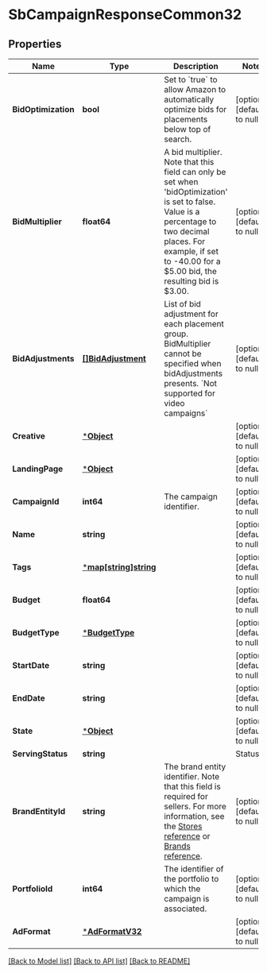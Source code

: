 # SbCampaignResponseCommon32

## Properties
Name | Type | Description | Notes
------------ | ------------- | ------------- | -------------
**BidOptimization** | **bool** | Set to &#x60;true&#x60; to allow Amazon to automatically optimize bids for placements below top of search. | [optional] [default to null]
**BidMultiplier** | **float64** | A bid multiplier. Note that this field can only be set when &#x27;bidOptimization&#x27; is set to false. Value is a percentage to two decimal places. For example, if set to -40.00 for a $5.00 bid, the resulting bid is $3.00. | [optional] [default to null]
**BidAdjustments** | [**[]BidAdjustment**](BidAdjustment.md) | List of bid adjustment for each placement group. BidMultiplier cannot be specified when bidAdjustments presents. &#x60;Not supported for video campaigns&#x60; | [optional] [default to null]
**Creative** | [***Object**](.md) |  | [optional] [default to null]
**LandingPage** | [***Object**](.md) |  | [optional] [default to null]
**CampaignId** | **int64** | The campaign identifier. | [optional] [default to null]
**Name** | **string** |  | [optional] [default to null]
**Tags** | [***map[string]string**](map.md) |  | [optional] [default to null]
**Budget** | **float64** |  | [optional] [default to null]
**BudgetType** | [***BudgetType**](BudgetType.md) |  | [optional] [default to null]
**StartDate** | **string** |  | [optional] [default to null]
**EndDate** | **string** |  | [optional] [default to null]
**State** | [***Object**](.md) |  | [optional] [default to null]
**ServingStatus** | **string** | |Status|Description| |------|-----------| |ASIN_NOT_BUYABLE| The ASIN can&#x27;t be purchased due to eligibility or availability.| |BILLING_ERROR| Billing information requires correction.| |ENDED| THe &#x60;endDate&#x60; specified in the campaign object occurs in the past.| |LANDING_PAGE_NOT_AVAILABLE| The specified landing page is not available. This may be caused by an incorrect address or a landing page with less than three ASINs.| |OUT_OF_BUDGET| The campaign has run out of budget.| |PAUSED| The campaign state set to &#x60;paused&#x60;.| |PENDING_REVIEW|: A newly created campaign that has not passed moderation review. Note that moderation review may take up to 72 hours.| |READY| The campaign is scheduled for a future date.| |REJECTED| The campaign failed moderation review.| |RUNNING| The campaign is enabled and serving.| |SCHEDULED| A transitive state between &#x60;ready&#x60; and &#x60;running&#x60;, as child entities associated with the campaign move to a running state.| |TERMINATED|The state of the campaign is set to &#x60;archived&#x60;.| | [optional] [default to null]
**BrandEntityId** | **string** | The brand entity identifier. Note that this field is required for sellers. For more information, see the [Stores reference](https://advertising.amazon.com/API/docs/v2/reference/stores) or [Brands reference](https://advertising.amazon.com/API/docs/v3/reference/SponsoredBrands/Brands). | [optional] [default to null]
**PortfolioId** | **int64** | The identifier of the portfolio to which the campaign is associated. | [optional] [default to null]
**AdFormat** | [***AdFormatV32**](AdFormatV3_2.md) |  | [optional] [default to null]

[[Back to Model list]](../README.md#documentation-for-models) [[Back to API list]](../README.md#documentation-for-api-endpoints) [[Back to README]](../README.md)

